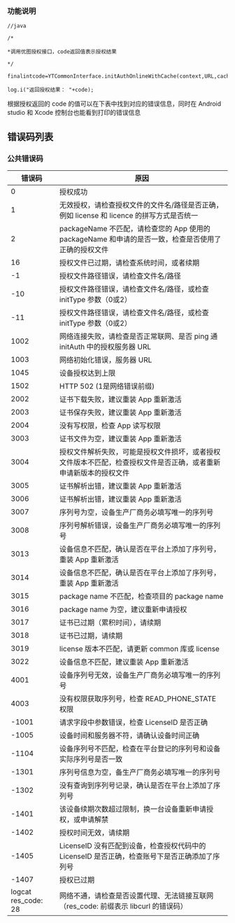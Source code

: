 ### 功能说明
```
//java

/*

*调用优图授权接口，code返回值表示授权结果

*/

finalintcode=YTCommonInterface.initAuthOnlineWithCache(context,URL,cache_path,licenseId,secretKey);

log.i("返回授权结果： "+code);
```
根据授权返回的 code 的值可以在下表中找到对应的错误信息，同时在 Android studio 和 Xcode 控制台也能看到打印的错误信息

## 错误码列表
### 公共错误码

| 错误码 | 原因 | 
|---------|---------|
|0 |授权成功|
1 |无效授权，请检查授权文件的文件名/路径是否正确，例如 license 和 licence 的拼写方式是否统一
2 |packageName 不匹配，请检查您的 App 使用的 packageName 和申请的是否一致，检查是否使用了正确的授权文件
16| 授权文件已过期，请检查系统时间，或者续期
-1 |授权文件路径错误，请检查文件名/路径
-10 |授权文件路径错误，请检查文件名/路径，或检查 initType 参数（0或2）
-11 |授权文件路径错误，请检查文件名/路径，或检查 initType 参数（0或2）
1002 |网络连接失败，请检查是否正常联网、是否 ping 通 initAuth 中的授权服务器 URL
1003 |网络初始化错误，服务器 URL
1045 |设备授权达到上限
1502 |HTTP 502 (1是网络错误前缀)
2002 |证书下载失败，建议重装 App 重新激活
2003 |证书保存失败，建议重装 App 重新激活
2004 |没有写权限，检查 App 读写权限
3003 |证书文件为空，建议重装 App 重新激活
3004 |授权文件解析失败，可能是授权文件损坏，或者授权文件版本不匹配，检查授权文件是否正确，或者重新申请新版本的授权文件
3005 |证书解析出错，建议重装 App 重新激活
3006 |证书解析出错，建议重装 App 重新激活
3007 |序列号为空，设备生产厂商务必填写唯一的序列号
3008 |序列号解析错误，设备生产厂商务必填写唯一的序列号
3013 |设备信息不匹配，确认是否在平台上添加了序列号，重装 App 重新激活
3014 |设备信息不匹配，确认是否在平台上添加了序列号，重装 App 重新激活
3015 |package name 不匹配，检查项目的 package name
3016 |package name 为空，建议重新申请授权
3017 |证书已过期（累积时间），请续期
3018 |证书已过期，请续期
3019 |license 版本不匹配，请更新 common 库或 license
3022 |设备信息不匹配，建议重装 App 重新激活
4001 |设备序列号无效，设备生产厂商务必填写唯一的序列号
4003 |没有权限获取序列号，检查 READ_PHONE_STATE 权限
-1001 |请求字段中参数错误，检查 LicenseID 是否正确
-1005 |设备时间和服务器不符，请确认设备时间正确
-1104 |设备序列号不匹配，检查在平台登记的序列号和设备实际序列号是否一致
-1301 |序列号信息为空，备生产厂商务必填写唯一的序列号
-1302 |没有查询到序列号记录，确认是否在平台上添加了序列号
-1401 |该设备续期次数超过限制，换一台设备重新申请授权，或申请解禁
-1402 |授权时间无效，请续期
-1405 |LicenseID 没有匹配到设备，检查授权代码中的 LicenseID 是否正确，检查账号下是否正确添加了序列号
-1407 |授权已过期
logcat res_code: 28| 网络不通，请检查是否设置代理、无法链接互联网 （res_code: 前缀表示 libcurl 的错误码）
